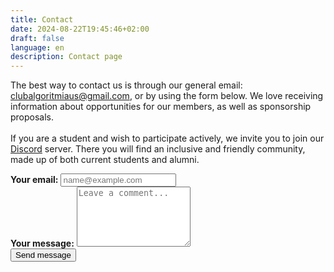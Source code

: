 ```yaml
---
title: Contact
date: 2024-08-22T19:45:46+02:00
draft: false
language: en
description: Contact page
---
```


<section class="lg:pb-24">
  <div class="max-w-(--breakpoint-md) px-4 mx-auto">
       <p class="mb-8 font-light text-center text-gray-500 lg:mb-16 dark:text-gray-400 sm:text-xl">
        The best way to contact us is through our general email: <a href="mailto:clubalgoritmiaus@gmail.com" class="text-indigo-600 hover:underline">clubalgoritmiaus@gmail.com</a>, or by using the form below. We love receiving information about opportunities for our members, as well as sponsorship proposals.
        <br><br>
        If you are a student and wish to participate actively, we invite you to join our <a href="https://discord.gg/gEbbJrzEYZ" class="text-indigo-600 hover:underline">Discord</a> server. There you will find an inclusive and friendly community, made up of both current students and alumni.
      </p>
      <form name="contact" action="https://formspree.io/f/movwkkle" method="POST" class="space-y-8">
          <div class="my-4">
              <label for="email" class="block mb-2 font-medium text-gray-900 text-md dark:text-gray-300"><strong>Your email:</strong></label>
              <input type="email" name="email" class="shadow-xs bg-gray-50 border border-gray-300 text-gray-900 text-md rounded-lg focus:ring-indigo-500 focus:border-indigo-500 block w-full p-2.5 dark:bg-gray-700 dark:border-gray-600 dark:placeholder-gray-400 dark:text-white dark:focus:ring-indigo-500 dark:focus:border-indigo-500 dark:shadow-sm-light" placeholder="name@example.com" required>
          </div>
          <div class="my-4 sm:col-span-2">
              <label for="message" class="block mb-2 font-medium text-gray-900 text-md dark:text-gray-400"><strong>Your message:</strong></label>
              <textarea id="message" name="message" rows="6" class="block p-2.5 w-full text-md text-gray-900 bg-gray-50 rounded-lg shadow-xs border border-gray-300 focus:ring-indigo-500 focus:border-indigo-500 dark:bg-gray-700 dark:border-gray-600 dark:placeholder-gray-400 dark:text-white dark:focus:ring-indigo-500 dark:focus:border-indigo-500" placeholder="Leave a comment..."></textarea>
          </div>
          <div class="mt-6 lg:pb-16">
             <button type="submit" class="px-5 py-3 font-bold text-center text-white bg-indigo-600 rounded-lg text-md sm:w-fit hover:bg-indigo-800 focus:ring-4 focus:outline-hidden focus:ring-indigo-300 dark:bg-indigo-600 dark:hover:bg-indigo-700 dark:focus:ring-indigo-800">Send message</button>
          </div>
      </form>

      
  </div>
</section>
